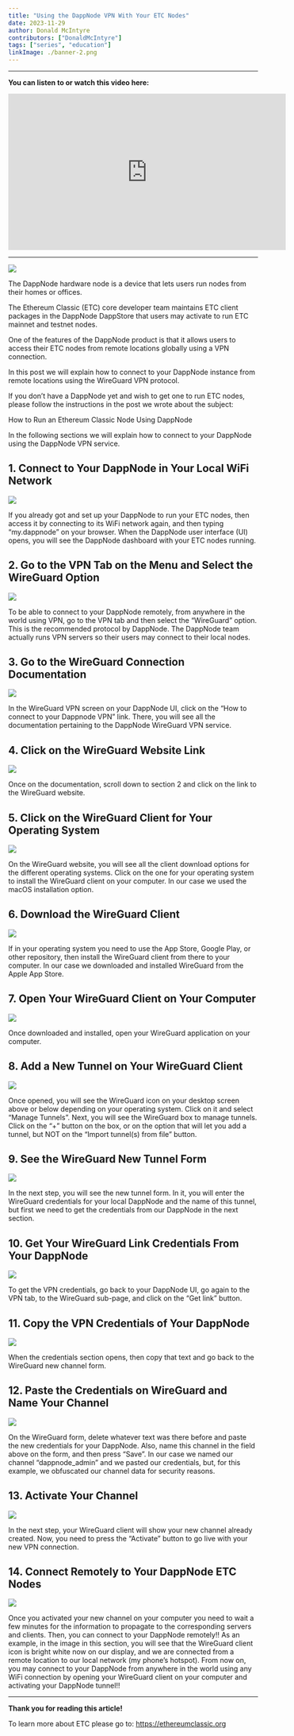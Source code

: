 ```yaml
---
title: "Using the DappNode VPN With Your ETC Nodes"
date: 2023-11-29
author: Donald McIntyre
contributors: ["DonaldMcIntyre"]
tags: ["series", "education"]
linkImage: ./banner-2.png
---
```


---
**You can listen to or watch this video here:**

<iframe width="560" height="315" src="https://www.youtube.com/embed/owicpaMmutg?si=BfdV1tk7bf4bvuMF" title="YouTube video player" frameborder="0" allow="accelerometer; autoplay; clipboard-write; encrypted-media; gyroscope; picture-in-picture; web-share" allowfullscreen></iframe>

---

![](./0.png)

The DappNode hardware node is a device that lets users run nodes from their homes or offices. 

The Ethereum Classic (ETC) core developer team maintains ETC client packages in the DappNode DappStore that users may activate to run ETC mainnet and testnet nodes.

One of the features of the DappNode product is that it allows users to access their ETC nodes from remote locations globally using a VPN connection.

In this post we will explain how to connect to your DappNode instance from remote locations using the WireGuard VPN protocol.

If you don’t have a DappNode yet and wish to get one to run ETC nodes, please follow the instructions in the post we wrote about the subject:

How to Run an Ethereum Classic Node Using DappNode

In the following sections we will explain how to connect to your DappNode using the DappNode VPN service.

## 1. Connect to Your DappNode in Your Local WiFi Network

![](./1.png)

If you already got and set up your DappNode to run your ETC nodes, then access it by connecting to its WiFi network again, and then typing “my.dappnode” on your browser. When the DappNode user interface (UI) opens, you will see the DappNode dashboard with your ETC nodes running.

## 2. Go to the VPN Tab on the Menu and Select the WireGuard Option

![](./2.png)

To be able to connect to your DappNode remotely, from anywhere in the world using VPN, go to the VPN tab and then select the “WireGuard” option. This is the recommended protocol by DappNode. The DappNode team actually runs VPN servers so their users may connect to their local nodes.

## 3. Go to the WireGuard Connection Documentation

![](./3.png)

In the WireGuard VPN screen on your DappNode UI, click on the “How to connect to your Dappnode VPN” link. There, you will see all the documentation pertaining to the DappNode WireGuard VPN service.

## 4. Click on the WireGuard Website Link

![](./4.png)

Once on the documentation, scroll down to section 2 and click on the link to the WireGuard website.

## 5. Click on the WireGuard Client for Your Operating System 

![](./5.png)

On the WireGuard website, you will see all the client download options for the different operating systems. Click on the one for your operating system to install the WireGuard client on your computer. In our case we used the macOS installation option.

## 6. Download the WireGuard Client

![](./6.png)

If in your operating system you need to use the App Store, Google Play, or other repository, then install the WireGuard client from there to your computer. In our case we downloaded and installed WireGuard from the Apple App Store.

## 7. Open Your WireGuard Client on Your Computer

![](./7.png)

Once downloaded and installed, open your WireGuard application on your computer.

## 8. Add a New Tunnel on Your WireGuard Client

![](./8.png)

Once opened, you will see the WireGuard icon on your desktop screen above or below depending on your operating system. Click on it and select “Manage Tunnels”. Next, you will see the WireGuard box to manage tunnels. Click on the “+” button on the box, or on the option that will let you add a tunnel, but NOT on the “Import tunnel(s) from file” button.

## 9. See the WireGuard New Tunnel Form 

![](./9.png)

In the next step, you will see the new tunnel form. In it, you will enter the WireGuard credentials for your local DappNode and the name of this tunnel, but first we need to get the credentials from our DappNode in the next section.

## 10. Get Your WireGuard Link Credentials From Your DappNode

![](./10.png)

To get the VPN credentials, go back to your DappNode UI, go again to the VPN tab, to the WireGuard sub-page, and click on the “Get link” button.

## 11. Copy the VPN Credentials of Your DappNode

![](./11.png)

When the credentials section opens, then copy that text and go back to the WireGuard new channel form.

## 12. Paste the Credentials on WireGuard and Name Your Channel

![](./12.png)

On the WireGuard form, delete whatever text was there before and paste the new credentials for your DappNode. Also, name this channel in the field above on the form, and then press “Save”. In our case we named our channel “dappnode_admin” and we pasted our credentials, but, for this example, we obfuscated our channel data for security reasons.

## 13. Activate Your Channel

![](./13.png)

In the next step, your WireGuard client will show your new channel already created. Now, you need to press the “Activate” button to go live with your new VPN connection.

## 14. Connect Remotely to Your DappNode ETC Nodes

![](./14.png)

Once you activated your new channel on your computer you need to wait a few minutes for the information to propagate to the corresponding servers and clients. Then, you can connect to your DappNode remotely!! As an example, in the image in this section, you will see that the WireGuard client icon is bright white now on our display, and we are connected from a remote location to our local network (my phone’s hotspot). From now on, you may connect to your DappNode from anywhere in the world using any WiFi connection by opening your WireGuard client on your computer and activating your DappNode tunnel!!

---

**Thank you for reading this article!**

To learn more about ETC please go to: https://ethereumclassic.org
